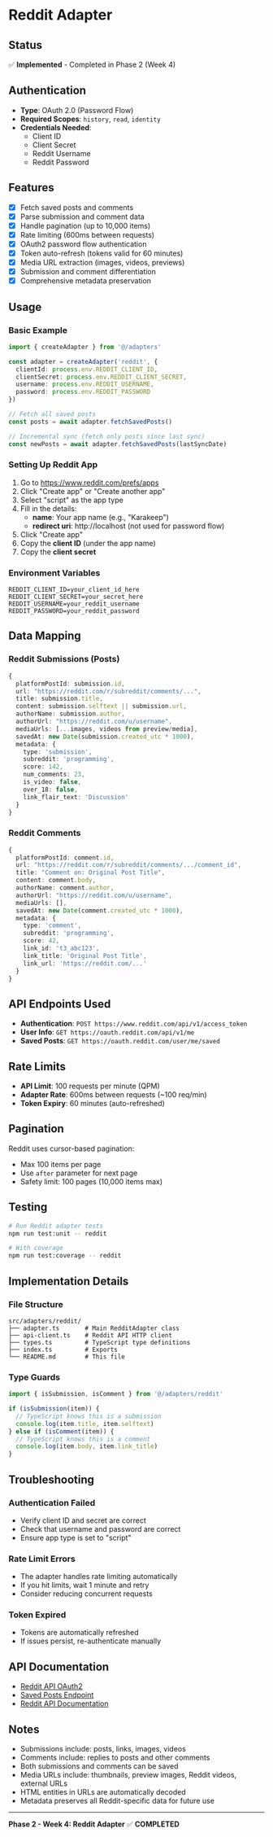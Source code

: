 # Reddit Adapter

## Status
✅ **Implemented** - Completed in Phase 2 (Week 4)

## Authentication
- **Type**: OAuth 2.0 (Password Flow)
- **Required Scopes**: `history`, `read`, `identity`
- **Credentials Needed**:
  - Client ID
  - Client Secret
  - Reddit Username
  - Reddit Password

## Features
- [x] Fetch saved posts and comments
- [x] Parse submission and comment data
- [x] Handle pagination (up to 10,000 items)
- [x] Rate limiting (600ms between requests)
- [x] OAuth2 password flow authentication
- [x] Token auto-refresh (tokens valid for 60 minutes)
- [x] Media URL extraction (images, videos, previews)
- [x] Submission and comment differentiation
- [x] Comprehensive metadata preservation

## Usage

### Basic Example

```typescript
import { createAdapter } from '@/adapters'

const adapter = createAdapter('reddit', {
  clientId: process.env.REDDIT_CLIENT_ID,
  clientSecret: process.env.REDDIT_CLIENT_SECRET,
  username: process.env.REDDIT_USERNAME,
  password: process.env.REDDIT_PASSWORD
})

// Fetch all saved posts
const posts = await adapter.fetchSavedPosts()

// Incremental sync (fetch only posts since last sync)
const newPosts = await adapter.fetchSavedPosts(lastSyncDate)
```

### Setting Up Reddit App

1. Go to https://www.reddit.com/prefs/apps
2. Click "Create app" or "Create another app"
3. Select "script" as the app type
4. Fill in the details:
   - **name**: Your app name (e.g., "Karakeep")
   - **redirect uri**: http://localhost (not used for password flow)
5. Click "Create app"
6. Copy the **client ID** (under the app name)
7. Copy the **client secret**

### Environment Variables

```env
REDDIT_CLIENT_ID=your_client_id_here
REDDIT_CLIENT_SECRET=your_secret_here
REDDIT_USERNAME=your_reddit_username
REDDIT_PASSWORD=your_reddit_password
```

## Data Mapping

### Reddit Submissions (Posts)

```typescript
{
  platformPostId: submission.id,
  url: "https://reddit.com/r/subreddit/comments/...",
  title: submission.title,
  content: submission.selftext || submission.url,
  authorName: submission.author,
  authorUrl: "https://reddit.com/u/username",
  mediaUrls: [...images, videos from preview/media],
  savedAt: new Date(submission.created_utc * 1000),
  metadata: {
    type: 'submission',
    subreddit: 'programming',
    score: 142,
    num_comments: 23,
    is_video: false,
    over_18: false,
    link_flair_text: 'Discussion'
  }
}
```

### Reddit Comments

```typescript
{
  platformPostId: comment.id,
  url: "https://reddit.com/r/subreddit/comments/.../comment_id",
  title: "Comment on: Original Post Title",
  content: comment.body,
  authorName: comment.author,
  authorUrl: "https://reddit.com/u/username",
  mediaUrls: [],
  savedAt: new Date(comment.created_utc * 1000),
  metadata: {
    type: 'comment',
    subreddit: 'programming',
    score: 42,
    link_id: 't3_abc123',
    link_title: 'Original Post Title',
    link_url: 'https://reddit.com/...'
  }
}
```

## API Endpoints Used

- **Authentication**: `POST https://www.reddit.com/api/v1/access_token`
- **User Info**: `GET https://oauth.reddit.com/api/v1/me`
- **Saved Posts**: `GET https://oauth.reddit.com/user/me/saved`

## Rate Limits

- **API Limit**: 100 requests per minute (QPM)
- **Adapter Rate**: 600ms between requests (~100 req/min)
- **Token Expiry**: 60 minutes (auto-refreshed)

## Pagination

Reddit uses cursor-based pagination:
- Max 100 items per page
- Use `after` parameter for next page
- Safety limit: 100 pages (10,000 items max)

## Testing

```bash
# Run Reddit adapter tests
npm run test:unit -- reddit

# With coverage
npm run test:coverage -- reddit
```

## Implementation Details

### File Structure

```
src/adapters/reddit/
├── adapter.ts       # Main RedditAdapter class
├── api-client.ts    # Reddit API HTTP client
├── types.ts         # TypeScript type definitions
├── index.ts         # Exports
└── README.md        # This file
```

### Type Guards

```typescript
import { isSubmission, isComment } from '@/adapters/reddit'

if (isSubmission(item)) {
  // TypeScript knows this is a submission
  console.log(item.title, item.selftext)
} else if (isComment(item)) {
  // TypeScript knows this is a comment
  console.log(item.body, item.link_title)
}
```

## Troubleshooting

### Authentication Failed

- Verify client ID and secret are correct
- Check that username and password are correct
- Ensure app type is set to "script"

### Rate Limit Errors

- The adapter handles rate limiting automatically
- If you hit limits, wait 1 minute and retry
- Consider reducing concurrent requests

### Token Expired

- Tokens are automatically refreshed
- If issues persist, re-authenticate manually

## API Documentation

- [Reddit API OAuth2](https://github.com/reddit-archive/reddit/wiki/OAuth2)
- [Saved Posts Endpoint](https://www.reddit.com/dev/api#GET_user_{username}_saved)
- [Reddit API Documentation](https://www.reddit.com/dev/api/)

## Notes

- Submissions include: posts, links, images, videos
- Comments include: replies to posts and other comments
- Both submissions and comments can be saved
- Media URLs include: thumbnails, preview images, Reddit videos, external URLs
- HTML entities in URLs are automatically decoded
- Metadata preserves all Reddit-specific data for future use

---

**Phase 2 - Week 4: Reddit Adapter** ✅ **COMPLETED**
